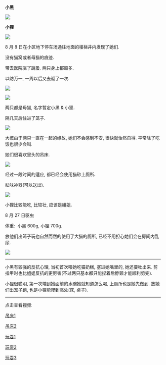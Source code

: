**小黑**

![](https://bn1301files.storage.live.com/y4m5z1uVRE6P703oC45yxxsfRouBQ2Xonj4h9-8S-Y4lBbCUDdFTxtXBS47sI1TtyPOB7H181MHonRSgAtZRDqPiBc1_8AmyaYNa04va8E5ZVPin_x_jDgvrEMxonFXvKttF8htbtDh_F4Dr6FghqbcLfnDqTcudXgph0wZekgc-fZTNhXrreQ9yH9xOTNhyE5YsnvU-aDcPzAVTMiFEsuCp-1bcjddo4UXOY-UaOIQepQ?encodeFailures=1&width=400&height=538)

**小狸**

![](https://bn1301files.storage.live.com/y4mc4D8st4A740aPUGdg1JJuS_N4UL6ik1RIWHn77yKXatcRhJutINrpuhh4Fe9KZB8_4nxHFs9xvsuCLggNuMWk4zGjrLrHMxwrDTJkBqyHAFeHC964FVewZ6NNv3tvMHvaJbujLTQokgUn-xOv45hev8wxQby522-qkTis7XTDufnDbdYpHDNERdbvbLfZAliprnafPq3t_5IzNZnyKNUVIkD12Ffn8FJyyQwNH8NBek?encodeFailures=1&width=400&height=533)

8 月 8 日在小区地下停车场通往地面的楼梯井内发现了她们.

没有猫窝或者母猫的痕迹.

带去医院驱了跳蚤. 两只身上都超多.

以防万一, 一周以后又去驱了一次.

![](https://bn1301files.storage.live.com/y4mGT8eaby8q5WySqooS4w-n1Q4dIV1tK-m4yRxKc4t0Uy1KfE2bHY87qry6m3bSGeU2svfm5WoVfzdlgFNhP41Vh3lk8U3x6Lz3YEziH18Q9kw4O1QWyUuOf57iQ_nE0JCFlTfTtxcGlsrYJOi1L5AaAb7pOPwMlmvehR9lT9unZFH2C8feMNfume5BNVDfDO0ocnVMot3pj6KVFKv5bTdfaB-fADuY_dvG_e1-HUXJt4?encodeFailures=1&width=400&height=536)

![](https://bn1301files.storage.live.com/y4mh-PAS31oCH_o8NEF5Ime1NXC8M7UCibE2RqRueqfkaYHVR7J4mgii-s_m3VdR6HLFz9ArHzTc2vzhEKF4sZR0n--lcUjA-g6IwSB8SiYTq1mmjcRhb-fgC6T-iCygSm-kgnDjm_Gq-1jv8-Y5oH3U0Y68zguWnVW-yWHX1hneCZskvB7zqAMQzUzrYoJt3-GqHq5wJ3WA-bdu_6lvYl1B3rN9acH05T3MmuODmVsOhA?encodeFailures=1&width=400&height=537)

两只都是母猫, 名字暂定小黑 & 小狸.

隔几天后住进了笼子.

![](https://bn1301files.storage.live.com/y4mXMDy9t7snDotDWuz-5jDkeSdS4hs1mRI206dTdA22UPGoN35TaycWpBb9MTfcMTDuog3ICzCFrLYekpo8ckZ1gfCOaazTPw2zpKWP87hMxTHubc6KEeA07gzI9oeIqvOw-yQD4LaO3x2sOKj6CdJRjjaQOu7LywX0r0wDqrRibmERfPvkmMu5UPtS1YRCpN6oZSwq_daYMxBuu7fnfkIFExmb8oYFsX1IaG3qPiGT10?encodeFailures=1&width=400&height=537)

大概由于两只一直在一起的缘故, 她们不会感到不安, 很快就怡然自得. 平常除了吃饭也很少会叫.

她们很喜欢里头的吊床.

![](https://bn1301files.storage.live.com/y4mpUxDWq4rMzXn9ajpejeL7-PHLoz-fE4KdHzd9QfXOJdj46iK6UUZE0dG3_M2p8NBj6_15eVS8MPJrx4EIQpCyOAtvq_Ly1I_dITwXqGKj_WZU1JbC67Rx7-O_FjLbXm39PDTjHijfxsqNb9dPEqzQQORHiY0DQWN4QrODHq-ebEKj_wJA_IgWV7CCHeqxbHd-DqSqYjwur1wmfP44Wq86_TdjnnLCkriPM20CQktUNw?encodeFailures=1&width=400&height=435)

经过一段时间的适应, 都已经会使用猫砂上厕所.

祛味神器(可以送出).

![](https://bn1301files.storage.live.com/y4mdIwrxYHCtYa3FTBdL3VWVIRIAexIGu7kDkvnK2oT58GzFdnXKiZ-cdjm5_Cl_sQ2oJMCzJAjbbTYmb4pHv5VtCVadYRd9lkOQvXCEmlR6bT-m6_QSQXFQWHhK61WtIwkWzZfOsm_cc3Q2aypMQHpK-1E38Rx9kOyswKz1bBbd7A_ZLHr-YsznUv1frBVAKd8O1alw38R0s0Z6p9GdIB_cyLelUtJql67BmEHsdpu7mk?encodeFailures=1&width=400&height=402)

小狸比较能吃, 比较壮, 应该是姐姐.

8 月 27 日驱虫

体重:  小黑 600g, 小狸 700g.

放他们出笼子玩也自然而然的使用了大猫的厕所, 已经不用担心她们会在房间内乱尿.

![](https://bn1301files.storage.live.com/y4mah8AUgOcHCXDwnTl2CcdaVsPsN3ao4YwHUfQdnVYTC-MYxQz-kB9fCJnDtPEkWzq1lcl0Qr7p-dT_0P_2twLkSz8V3x3oW8QRSnk9MXbuhIf7w8WoiCsLA5XMHazVsR1WNr_EXFIw-9Xzne6XNkfjCYP2ytwaV7T-gGQ0PcBRn6twbIE8E5GqD5sFPr9KRJTnr0OpIumoH9dZDRmEOWxy1_KPOvJpeffZAFt5iyOjtQ?encodeFailures=1&width=400&height=436)

---

小黑有较强的反抗心理, 当初首次喂她吃猫奶糕, 塞进她嘴里的, 她还要吐出来. 剪指甲时也比姐姐反抗的更厉害(不过两只基本都只能捏着后脖颈才能顺利剪完).

小狸很聪明, 第一次端到她面前的水碗她就知道怎么喝, 上厕所也是她先做到. 放她们出笼子跑, 也是小狸能爬到高处(床, 桌子).

---

点击查看视频:

[吊床1](https://www.bilibili.com/video/BV1ht4y1E7jR/)

[吊床2](https://www.bilibili.com/video/BV1QP41157gL)

[玩耍1](https://www.bilibili.com/video/BV1C14y1x7Wq/)

[玩耍2](https://www.bilibili.com/video/BV1nB4y157GB)

[玩耍3](https://www.bilibili.com/video/BV1BB4y1x7Hy)

